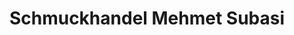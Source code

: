 ---
title: "Schmuckhandel Mehmet Subasi"
url: /bad-urach/schmuckhandel-mehmet-subasi/
shop: Schmuck
---